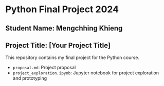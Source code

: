 # Python Final Project 2024
## Student Name: Mengchhing Khieng
## Project Title: [Your Project Title]
This repository contains my final project for the Python course.
- `proposal.md`: Project proposal
- `project_exploration.ipynb`: Jupyter notebook for project exploration and prototyping
